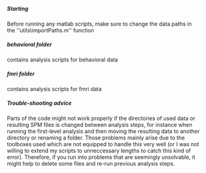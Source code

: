 
##### Starting 
Before running any matlab scripts, make sure to change the data paths in the ''utils\importPaths.m'' function

##### behavioral folder 
contains analysis scripts for behavioral data

##### fmri folder
contains analysis scripts for fmri data
	
##### Trouble-shooting advice
Parts of the code might not work properly if the directories of used data or resulting SPM files is changed between analysis steps, 
for instance when running the first-level analysis and then moving the resulting data to another directory or renaming a folder.
Those problems mainly arise due to the toolboxes used which are not equipped to handle this very well (or I was not willing to extend
my scripts to unneccessary lengths to catch this kind of error). Therefore, if you run into problems that are seemingly unsolvable,
it might help to delete some files and re-run previous analysis steps.